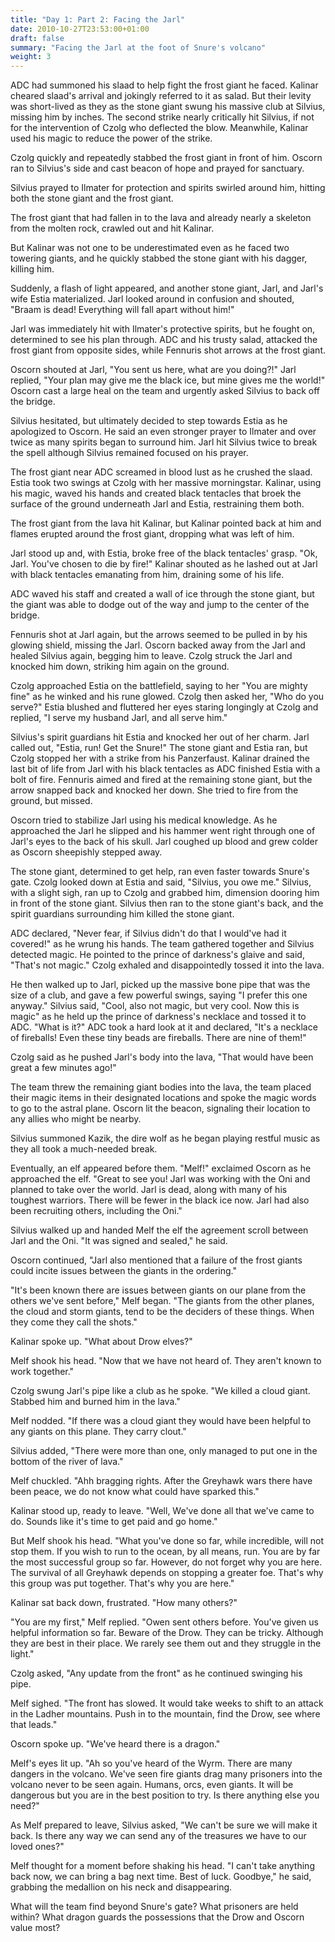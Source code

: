 ```yaml
---
title: "Day 1: Part 2: Facing the Jarl"
date: 2010-10-27T23:53:00+01:00
draft: false
summary: "Facing the Jarl at the foot of Snure's volcano"
weight: 3
---
```


ADC had summoned his slaad to help fight the frost giant he faced. Kalinar cheared slaad's arrival and jokingly referred to it as salad. But their levity was short-lived as they as the stone giant swung his massive club at Silvius, missing him by inches. The second strike nearly critically hit Silvius, if not for the intervention of Czolg who deflected the blow. Meanwhile, Kalinar used his magic to reduce the power of the strike.

Czolg quickly and repeatedly stabbed the frost giant in front of him. Oscorn ran to Silvius's side and cast beacon of hope and prayed for sanctuary.

Silvius prayed to Ilmater for protection and spirits swirled around him, hitting both the stone giant and the frost giant. 

The frost giant that had fallen in to the lava and already nearly a skeleton from the molten rock, crawled out and hit Kalinar.

But Kalinar was not one to be underestimated even as he faced two towering giants, and he quickly stabbed the stone giant with his dagger, killing him. 

Suddenly, a flash of light appeared, and another stone giant, Jarl, and Jarl's wife Estia materialized. Jarl looked around in confusion and shouted, "Braam is dead! Everything will fall apart without him!"

Jarl was immediately hit with Ilmater's protective spirits, but he fought on, determined to see his plan through. ADC and his trusty salad, attacked the frost giant from opposite sides, while Fennuris shot arrows at the frost giant. 

Oscorn shouted at Jarl, "You sent us here, what are you doing?!" Jarl replied, "Your plan may give me the black ice, but mine gives me the world!" Oscorn cast a large heal on the team and urgently asked Silvius to back off the bridge.

Silvius hesitated, but ultimately decided to step towards Estia as he apologized to Oscorn. He said an even stronger prayer to Ilmater and over twice as many spirits began to surround him. Jarl hit Silvius twice to break the spell although Silvius remained focused on his prayer. 

The frost giant near ADC screamed in blood lust as he crushed the slaad. Estia took two swings at Czolg with her massive morningstar. Kalinar, using his magic, waved his hands and created black tentacles that broek the surface of the ground underneath Jarl and Estia, restraining them both.

The frost giant from the lava hit Kalinar, but Kalinar pointed back at him and flames erupted around the frost giant, dropping what was left of him.

Jarl stood up and, with Estia, broke free of the black tentacles' grasp. "Ok, Jarl. You've chosen to die by fire!" Kalinar shouted as he lashed out at Jarl with black tentacles emanating from him, draining some of his life. 

ADC waved his staff and created a wall of ice through the stone giant, but the giant was able to dodge out of the way and jump to the center of the bridge. 

Fennuris shot at Jarl again, but the arrows seemed to be pulled in by his glowing shield, missing the Jarl. Oscorn backed away from the Jarl and healed Silvius again, begging him to leave. Czolg struck the Jarl and knocked him down, striking him again on the ground. 

Czolg approached Estia on the battlefield, saying to her "You are mighty fine" as he winked and his rune glowed. Czolg then asked her, "Who do you serve?" Estia blushed and fluttered her eyes staring longingly at Czolg and replied, "I serve my husband Jarl, and all serve him."

Silvius's spirit guardians hit Estia and knocked her out of her charm. Jarl called out, "Estia, run! Get the Snure!" The stone giant and Estia ran, but Czolg stopped her with a strike from his Panzerfaust. Kalinar drained the last bit of life from Jarl with his black tentacles as ADC finished Estia with a bolt of fire. Fennuris aimed and fired at the remaining stone giant, but the arrow snapped back and knocked her down. She tried to fire from the ground, but missed. 

Oscorn tried to stabilize Jarl using his medical knowledge. As he approached the Jarl he slipped and his hammer went right through one of Jarl's eyes to the back of his skull. Jarl coughed up blood and grew colder as Oscorn sheepishly stepped away.

The stone giant, determined to get help, ran even faster towards Snure's gate. Czolg looked down at Estia and said, "Silvius, you owe me." Silvius, with a slight sigh, ran up to Czolg and grabbed him, dimension dooring him in front of the stone giant. Silvius then ran to the stone giant's back, and the spirit guardians surrounding him killed the stone giant.

ADC declared, "Never fear, if Silvius didn't do that I would've had it covered!" as he wrung his hands. The team gathered together and Silvius detected magic. He pointed to the prince of darkness's glaive and said, "That's not magic." Czolg exhaled and disappointedly tossed it into the lava.

He then walked up to Jarl, picked up the massive bone pipe that was the size of a club, and gave a few powerful swings, saying "I prefer this one anyway." Silvius said, "Cool, also not magic, but very cool. Now this is magic" as he held up the prince of darkness's necklace and tossed it to ADC. "What is it?" ADC took a hard look at it and declared, "It's a necklace of fireballs! Even these tiny beads are fireballs. There are nine of them!"

Czolg said as he pushed Jarl's body into the lava, "That would have been great a few minutes ago!" 

The team threw the remaining giant bodies into the lava, the team placed their magic items in their designated locations and spoke the magic words to go to the astral plane. Oscorn lit the beacon, signaling their location to any allies who might be nearby.

Silvius summoned Kazik, the dire wolf as he began playing restful music as they all took a much-needed break. 

Eventually, an elf appeared before them. "Melf!" exclaimed Oscorn as he approached the elf. "Great to see you! Jarl was working with the Oni and planned to take over the world. Jarl is dead, along with many of his toughest warriors. There will be fewer in the black ice now. Jarl had also been recruiting others, including the Oni."

Silvius walked up and handed Melf the elf the agreement scroll between Jarl and the Oni. "It was signed and sealed," he said. 

Oscorn continued, "Jarl also mentioned that a failure of the frost giants could incite issues between the giants in the ordering."

"It's been known there are issues between giants on our plane from the others we've sent before," Melf began. "The giants from the other planes, the cloud and storm giants, tend to be the deciders of these things. When they come they call the shots."

Kalinar spoke up. "What about Drow elves?"

Melf shook his head. "Now that we have not heard of. They aren't known to work together."

Czolg swung Jarl's pipe like a club as he spoke. "We killed a cloud giant. Stabbed him and burned him in the lava."

Melf nodded. "If there was a cloud giant they would have been helpful to any giants on this plane. They carry clout."

Silvius added, "There were more than one, only managed to put one in the bottom of the river of lava."

Melf chuckled. "Ahh bragging rights. After the Greyhawk wars there have been peace, we do not know what could have sparked this."

Kalinar stood up, ready to leave. "Well, We've done all that we've came to do. Sounds like it's time to get paid and go home."

But Melf shook his head. "What you've done so far, while incredible, will not stop them. If you wish to run to the ocean, by all means, run. You are by far the most successful group so far. However, do not forget why you are here. The survival of all Greyhawk depends on stopping a greater foe. That's why this group was put together. That's why you are here."

Kalinar sat back down, frustrated. "How many others?"

"You are my first," Melf replied. "Owen sent others before. You've given us helpful information so far. Beware of the Drow. They can be tricky. Although they are best in their place. We rarely see them out and they struggle in the light."

Czolg asked, "Any update from the front" as he continued swinging his pipe.

Melf sighed. "The front has slowed. It would take weeks to shift to an attack in the Ladher mountains. Push in to the mountain, find the Drow, see where that leads."

Oscorn spoke up. "We've heard there is a dragon."

Melf's eyes lit up. "Ah so you've heard of the Wyrm. There are many dangers in the volcano. We've seen fire giants drag many prisoners into the volcano never to be seen again. Humans, orcs, even giants. It will be dangerous but you are in the best position to try. Is there anything else you need?"

As Melf prepared to leave, Silvius asked, "We can't be sure we will make it back. Is there any way we can send any of the treasures we have to our loved ones?"

Melf thought for a moment before shaking his head. "I can't take anything back now, we can bring a bag next time. Best of luck. Goodbye," he said, grabbing the medallion on his neck and disappearing.

What will the team find beyond Snure's gate? What prisoners are held within? What dragon guards the possessions that the Drow and Oscorn value most? 

